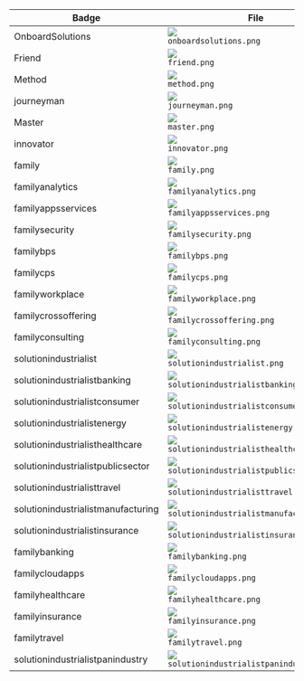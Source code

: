 |Badge|File|
|---|---|
|OnboardSolutions|![](onboardsolutions.png)<br>`onboardsolutions.png`|
|Friend|![](friend.png)<br>`friend.png`|
|Method|![](method.png)<br>`method.png`|
|journeyman|![](journeyman.png)<br>`journeyman.png`|
|Master|![](master.png)<br>`master.png`|
|innovator|![](innovator.png)<br>`innovator.png`|
|family|![](family.png)<br>`family.png`|
|familyanalytics|![](familyanalytics.png)<br>`familyanalytics.png`|
|familyappsservices |![](familyappsservices.png)<br>`familyappsservices.png`|
|familysecurity|![](familysecurity.png)<br>`familysecurity.png`|
|familybps|![](familybps.png)<br>`familybps.png`|
|familycps|![](familycps.png)<br>`familycps.png`|
|familyworkplace|![](familyworkplace.png)<br>`familyworkplace.png`|
|familycrossoffering|![](familycrossoffering.png)<br>`familycrossoffering.png`|
|familyconsulting|![](familyconsulting.png)<br>`familyconsulting.png`|
|solutionindustrialist|![](solutionindustrialist.png)<br>`solutionindustrialist.png`|
|solutionindustrialistbanking|![](solutionindustrialistbanking.png)<br>`solutionindustrialistbanking.png`|
|solutionindustrialistconsumer|![](solutionindustrialistconsumer.png)<br>`solutionindustrialistconsumer.png`|
|solutionindustrialistenergy|![](solutionindustrialistenergy.png)<br>`solutionindustrialistenergy.png`|
|solutionindustrialisthealthcare|![](solutionindustrialisthealthcare.png)<br>`solutionindustrialisthealthcare.png`|
|solutionindustrialistpublicsector|![](solutionindustrialistpublicsector.png)<br>`solutionindustrialistpublicsector.png`|
|solutionindustrialisttravel|![](solutionindustrialisttravel.png)<br>`solutionindustrialisttravel.png`|
|solutionindustrialistmanufacturing|![](solutionindustrialistmanufacturing.png)<br>`solutionindustrialistmanufacturing.png`|
|solutionindustrialistinsurance|![](solutionindustrialistinsurance.png)<br>`solutionindustrialistinsurance.png`|
|familybanking|![](familybanking.png)<br>`familybanking.png`|
|familycloudapps|![](familycloudapps.png)<br>`familycloudapps.png`|
|familyhealthcare|![](familyhealthcare.png)<br>`familyhealthcare.png`|
|familyinsurance|![](familyinsurance.png)<br>`familyinsurance.png`|
|familytravel|![](familytravel.png)<br>`familytravel.png`|
|solutionindustrialistpanindustry|![](solutionindustrialistpanindustry.png)<br>`solutionindustrialistpanindustry.png`|